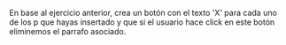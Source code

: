 En base al ejercicio anterior, crea un botón con el texto 'X' para cada uno de los p que hayas insertado
 y que si el usuario hace click en este botón eliminemos el parrafo asociado.